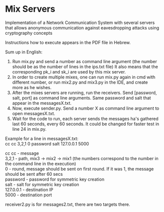 # Mix Servers

Implementation of a Network Communication System with several servers that allows anonymous communication against eavesdropping attacks using cryptography concepts

Instructions how to execute appears in the PDF file in Hebrew.

Sum up in English:
 1. Run mix.py and send a number as command line argument (the number should be as the number of lines in the ips.txt file)
    It also means that the corresponding pk_i and sk_i are used by this mix server.
 2. In order to create multiple mixes, one can run mix.py again in cmd with different number, or run mix2.py and mix3.py in the IDE, and create more as he wishes.
 3. After the mixes servers are running, run the receivers. Send [password, salt, port] as command line arguments. Same password and salt that appear in the messagesX.txt.
 4. Now, execute sender.py. Send a number X as command line argument to open messagesX.txt.
 5. Wait for the code to run, each server sends the messages ha's gathered last 60 seconds, every 60 seconds. It could be changed for faster test in line 24 in mix.py.

Example for a line in messagesX.txt:\
  cc cc 3,2,1 0 password salt 127.0.0.1 5000
  
  cc cc - message\
  3,2,1 - path, mix3 -> mix2 -> mix1 (the numbers correspond to the number in the command line in the execution)\
  0 - round, message should be sent on first round. If it was 1, the message should be sent after 60 secs\
  password - password for symmetric key creation\
  salt - salt for symmetric key creation\
  127.0.0.1 - destination IP\
  5000 - destination port
 
receiver2.py is for messages2.txt, there are two targets there.
